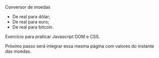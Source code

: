 Conversor de moedas
- De real para dólar;
- De real para euro;
- De real para bitcoin.

Exercício para praticar Javascript DOM e CSS.

Próximo passo será integrar essa mesma página com valores do instante das moedas.
